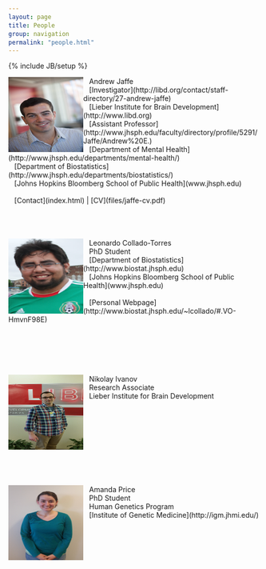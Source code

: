 ```yaml
---
layout: page
title: People
group: navigation
permalink: "people.html"
---
```

{% include JB/setup %}

<img alt = "Andrew Jaffe" align="left" src="media/people/Jaffe.jpg" width=150 height=150/>
&nbsp;&nbsp;&nbsp;Andrew Jaffe<br>
&nbsp;&nbsp;&nbsp;[Investigator](http://libd.org/contact/staff-directory/27-andrew-jaffe)<br>
&nbsp;&nbsp;&nbsp;[Lieber Institute for Brain Development](http://www.libd.org)<br>
&nbsp;&nbsp;&nbsp;[Assistant Professor](http://www.jhsph.edu/faculty/directory/profile/5291/Jaffe/Andrew%20E.)<br>
&nbsp;&nbsp;&nbsp;[Department of Mental Health](http://www.jhsph.edu/departments/mental-health/)<br>
&nbsp;&nbsp;&nbsp;[Department of Biostatistics](http://www.jhsph.edu/departments/biostatistics/)<br>
&nbsp;&nbsp;&nbsp;[Johns Hopkins Bloomberg School of Public Health](www.jhsph.edu)<br>
<br>
&nbsp;&nbsp;&nbsp;[Contact](index.html) | [CV](files/jaffe-cv.pdf)<br>
<br><br><br><br>

<img alt = "Leonardo Collado-Torres" align="left" src="media/people/leonardo.png" width=150 height=150/>
&nbsp;&nbsp;&nbsp;Leonardo Collado-Torres<br>
&nbsp;&nbsp;&nbsp;PhD Student<br>
&nbsp;&nbsp;&nbsp;[Department of Biostatistics](http://www.biostat.jhsph.edu)<br>
&nbsp;&nbsp;&nbsp;[Johns Hopkins Bloomberg School of Public Health](www.jhsph.edu)<br>
<br>
&nbsp;&nbsp;&nbsp;[Personal Webpage](http://www.biostat.jhsph.edu/~lcollado/#.VO-HmvnF98E)<br>
<br><br><br><br><br><br>

<img alt = "Nikolay Ivanov" align="left" src="media/people/nikolay.jpg" width=150 height=150/>
&nbsp;&nbsp;&nbsp;Nikolay Ivanov<br>
&nbsp;&nbsp;&nbsp;Research Associate<br>
&nbsp;&nbsp;&nbsp;Lieber Institute for Brain Development<br>
<br><br><br><br><br><br><br><br><br><br>


<img alt = "Amanda Price" align="left" src="media/people/amanda.jpg" width=150 height=150/>
&nbsp;&nbsp;&nbsp;Amanda Price<br>
&nbsp;&nbsp;&nbsp;PhD Student<br>
&nbsp;&nbsp;&nbsp;Human Genetics Program<br>
&nbsp;&nbsp;&nbsp;[Institute of Genetic Medicine](http://igm.jhmi.edu/)<br>
<br><br><br><br><br><br>



